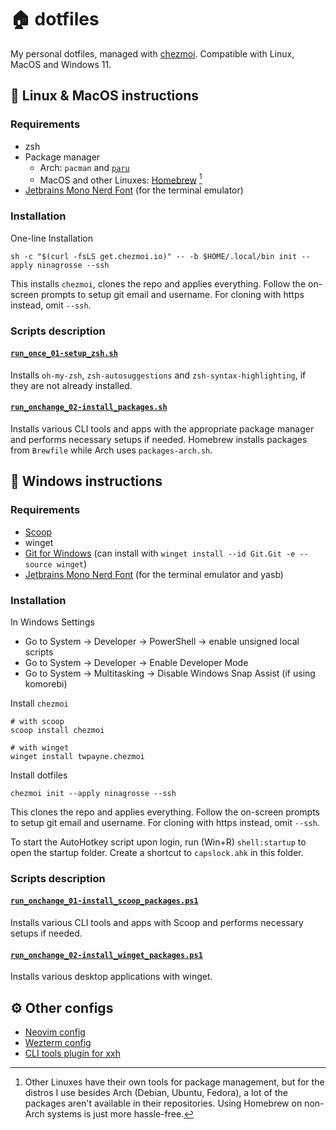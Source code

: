 # 🏠 dotfiles

My personal dotfiles, managed with [chezmoi](https://github.com/twpayne/chezmoi). Compatible with Linux, MacOS and Windows 11.

## 📖 Linux & MacOS instructions

### Requirements

* zsh
* Package manager
  * Arch: `pacman` and [`paru`](https://github.com/Morganamilo/paru)
  * MacOS and other Linuxes: [Homebrew](https://brew.sh/) [^1]
* [Jetbrains Mono Nerd Font](https://www.nerdfonts.com/font-downloads) (for the terminal emulator)

### Installation

One-line Installation

```shell
sh -c "$(curl -fsLS get.chezmoi.io)" -- -b $HOME/.local/bin init --apply ninagrosse --ssh
```

This installs `chezmoi`, clones the repo and applies everything. Follow the on-screen prompts to setup git email and username. For cloning with https instead, omit `--ssh`.

### Scripts description

#### [`run_once_01-setup_zsh.sh`](run_once_01-setup_zsh.sh)

Installs `oh-my-zsh`, `zsh-autosuggestions` and `zsh-syntax-highlighting`, if they are not already installed.

#### [`run_onchange_02-install_packages.sh`](run_onchange_02-install_packages.sh.tmpl)

Installs various CLI tools and apps with the appropriate package manager and performs necessary setups if needed.
Homebrew installs packages from `Brewfile` while Arch uses `packages-arch.sh`.

## 📖 Windows instructions

### Requirements

* [Scoop](https://scoop.sh/)
* winget
* [Git for Windows](https://git-scm.com/downloads/win) (can install with `winget install --id Git.Git -e --source winget`)
* [Jetbrains Mono Nerd Font](https://www.nerdfonts.com/font-downloads) (for the terminal emulator and yasb)

### Installation

In Windows Settings

* Go to System -> Developer -> PowerShell -> enable unsigned local scripts
* Go to System -> Developer -> Enable Developer Mode
* Go to System -> Multitasking -> Disable Windows Snap Assist (if using komorebi)

Install `chezmoi`

```shell
# with scoop
scoop install chezmoi
```

```shell
# with winget
winget install twpayne.chezmoi
```

Install dotfiles

```shell
chezmoi init --apply ninagrosse --ssh
```

This clones the repo and applies everything. Follow the on-screen prompts to setup git email and username. For cloning with https instead, omit `--ssh`.

To start the AutoHotkey script upon login, run (Win+R) `shell:startup` to open the startup folder. Create a shortcut to `capslock.ahk` in this folder.

### Scripts description

#### [`run_onchange_01-install_scoop_packages.ps1`](run_onchange_01-install_scoop_packages.ps1)

Installs various CLI tools and apps with Scoop and performs necessary setups if needed.

#### [`run_onchange_02-install_winget_packages.ps1`](run_onchange_02-install_winget_packages.ps1)

Installs various desktop applications with winget.

## ⚙️ Other configs

* [Neovim config](https://github.com/ninagrosse/lazyvim-config)
* [Wezterm config](https://github.com/ninagrosse/wezterm-config)
* [CLI tools plugin for xxh](https://github.com/ninagrosse/xxh-plugin-prerun-cli-tools)

[^1]: Other Linuxes have their own tools for package management, but for the distros I use besides Arch (Debian, Ubuntu, Fedora), a lot of the packages aren't available in their repositories. Using Homebrew on non-Arch systems is just more hassle-free.
